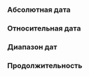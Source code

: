 ### Абсолютная дата

<!-- example(absolute-date-formatter) -->

### Относительная дата

<!-- example(relative-date-formatter) -->

### Диапазон дат

<!-- example(range-date-formatter) -->

### Продолжительность

<!-- example(duration-date-formatter) -->

